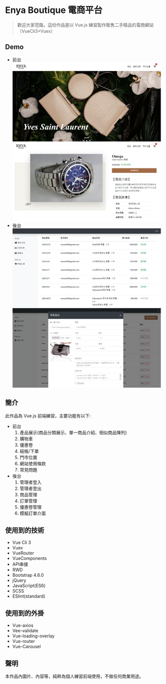# Enya Boutique 電商平台
>歡迎大家蒞臨，這份作品是以 Vue.js 練習製作販售二手精品的電商網站（VueCli3+Vuex）


## Demo
* 前台
![](https://github.com/testmeiswrong2020/vue_project_20210407/blob/master/public/img/frontEndPicForGithub.jpg?raw=true)
![](https://github.com/testmeiswrong2020/vue_project_20210407/blob/master/public/img/frontEndPicForGithub1.jpg?raw=true)
* 後台
![](https://github.com/testmeiswrong2020/vue_project_20210407/blob/master/public/img/backendPicForGithub.jpg?raw=true)
![](https://github.com/testmeiswrong2020/vue_project_20210407/blob/master/public/img/backendPicForGithub1.jpg?raw=true)


## 簡介
此作品為 Vue.js 前端練習，主要功能有以下:
* 前台
  1. 產品展示(商品分類展示、單一商品介紹、相似商品陳列)
  1. 購物車
  1. 優惠卷
  1. 結帳/下單
  1. 門市位置
  1. 網站使用條款
  1. 常見問題
* 後台
  1. 管理者登入
  1. 管理者登出
  1. 商品管理
  1. 訂單管理
  1. 優惠卷管理
  1. 模擬訂單介面


## 使用到的技術
* Vue Cli 3
* Vuex
* VueRouter
* VueComponents
* API串接
* RWD
* Bootstrap 4.6.0
* jQuery
* JavaScript(ES6)
* SCSS
* ESlint(standard)


## 使用到的外掛
* Vue-axios
* Vee-validate
* Vue-loading-overlay
* Vue-router
* Vue-Carousel


## 聲明
本作品內圖片、內容等，純粹為個人練習前端使用，不做任何商業用途。
